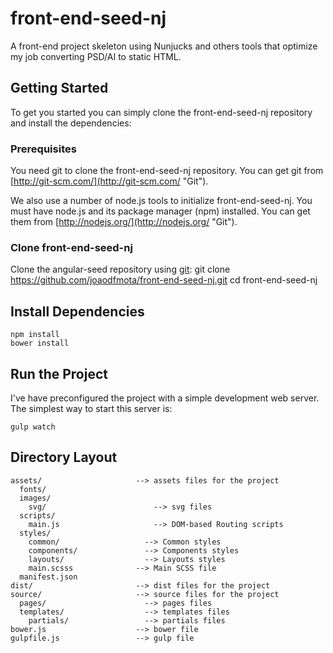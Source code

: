 # front-end-seed-nj
A front-end project skeleton using Nunjucks and others tools that optimize my job converting PSD/AI to static HTML.

## Getting Started
To get you started you can simply clone the front-end-seed-nj repository and install the dependencies:

### Prerequisites
You need git to clone the front-end-seed-nj repository. You can get git from [http://git-scm.com/](http://git-scm.com/ "Git").

We also use a number of node.js tools to initialize front-end-seed-nj. You must have node.js and its package manager (npm) installed. You can get them from [http://nodejs.org/](http://nodejs.org/ "Git").

### Clone front-end-seed-nj
Clone the angular-seed repository using [git](http://git-scm.com/ "Git"):
    git clone https://github.com/joaodfmota/front-end-seed-nj.git
    cd front-end-seed-nj

## Install Dependencies
    npm install
    bower install

## Run the Project
I've have preconfigured the project with a simple development web server. The simplest way to start this server is:

    gulp watch

## Directory Layout
    assets/                     --> assets files for the project
      fonts/                   
      images/
        svg/                        --> svg files
      scripts/
        main.js                     --> DOM-based Routing scripts
      styles/
        common/                   --> Common styles
        components/               --> Components styles
        layouts/                  --> Layouts styles
        main.scsss              --> Main SCSS file
      manifest.json             
    dist/                       --> dist files for the project
    source/                     --> source files for the project
      pages/                      --> pages files
      templates/                  --> templates files
        partials/                 --> partials files
    bower.js                    --> bower file
    gulpfile.js                 --> gulp file  